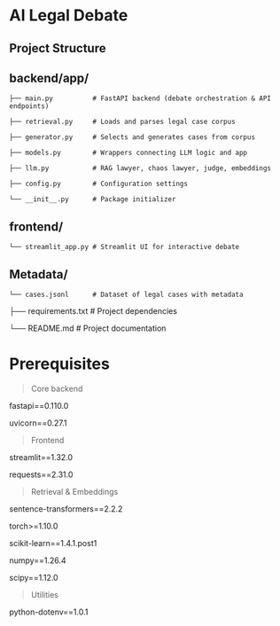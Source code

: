 # AI Legal Debate

## Project Structure 

##  backend/app/
    ├── main.py          # FastAPI backend (debate orchestration & API endpoints)
  
    ├── retrieval.py     # Loads and parses legal case corpus
   
    ├── generator.py     # Selects and generates cases from corpus
   
    ├── models.py        # Wrappers connecting LLM logic and app
   
    ├── llm.py           # RAG lawyer, chaos lawyer, judge, embeddings
   
    ├── config.py        # Configuration settings
   
    └── __init__.py      # Package initializer

##  frontend/
    └── streamlit_app.py # Streamlit UI for interactive debate

##  Metadata/
    └── cases.jsonl      # Dataset of legal cases with metadata

 ├── requirements.txt     # Project dependencies

 └── README.md            # Project documentation

# Prerequisites

> Core backend

fastapi==0.110.0

uvicorn==0.27.1

> Frontend

streamlit==1.32.0

requests==2.31.0

> Retrieval & Embeddings

sentence-transformers==2.2.2

torch>=1.10.0

scikit-learn==1.4.1.post1

numpy==1.26.4

scipy==1.12.0

> Utilities

python-dotenv==1.0.1  


